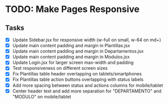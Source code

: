 # TODO: Make Pages Responsive

## Tasks
- [x] Update Sidebar.jsx for responsive width (w-full on small, w-64 on md+)
- [x] Update main content padding and margin in Plantillas.jsx
- [x] Update main content padding and margin in Departamentos.jsx
- [x] Update main content padding and margin in Modulos.jsx
- [x] Update Login.jsx for larger screen max-width and padding
- [x] Test responsiveness on different screen sizes
- [x] Fix Plantillas table header overlapping on tablets/smartphones
- [x] Fix Plantillas table action buttons overlapping with status labels
- [x] Add more spacing between status and actions columns for mobile/tablet
- [x] Center header text and add more separation for "DEPARTAMENTO" and "MODULO" on mobile/tablet
